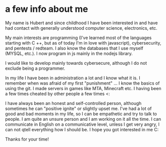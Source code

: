 # a few info about me


My name is Hubert and since childhood I have been interested in and have had contact with generally understood computer science, electronics, etc.

My main interests are programming (I've learned most of the languages starting with C ++, but as of today I'm in love with javascript), cybersecurity, and pentests / redteam. I also know the databases that I use myself (MYSQL, etc.). I now program in js mainly in the nodejs library.

I would like to develop mainly towards cybersecure, although I do not exclude being a programmer.

In my life I have been in administration a lot and I know what it is. I remember when was afraid of my first "punishment" ... I know the basics of using the git. I made servers in games like MTA, Minecraft etc. I having been a few times cheated by other people a few times <:

I have always been an honest and self-controlled person, although sometimes he can "positive ignite" or slightly upset me. I've had a lot of good and bad moments in my life, so I can be empathetic and try to talk to people. I am quite an unsure person and I am working on it all the time. I can communicate in English on a communicative level, unless I get very angry, I can not qtell everything how I should be. I hope you got interested in me C:

Thanks for your time!
